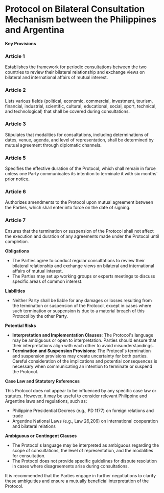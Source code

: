 **Protocol on Bilateral Consultation Mechanism between the Philippines and Argentina**
====================================================================================

**Key Provisions**

### Article 1
Establishes the framework for periodic consultations between the two countries to review their bilateral relationship and exchange views on bilateral and international affairs of mutual interest.

### Article 2
Lists various fields (political, economic, commercial, investment, tourism, financial, industrial, scientific, cultural, educational, social, sport, technical, and technological) that shall be covered during consultations.

### Article 3
Stipulates that modalities for consultations, including determinations of dates, venue, agenda, and level of representation, shall be determined by mutual agreement through diplomatic channels.

### Article 5
Specifies the effective duration of the Protocol, which shall remain in force unless one Party communicates its intention to terminate it with six months' prior notice.

### Article 6
Authorizes amendments to the Protocol upon mutual agreement between the Parties, which shall enter into force on the date of signing.

### Article 7
Ensures that the termination or suspension of the Protocol shall not affect the execution and duration of any agreements made under the Protocol until completion.

**Obligations**

* The Parties agree to conduct regular consultations to review their bilateral relationship and exchange views on bilateral and international affairs of mutual interest.
* The Parties may set up working groups or experts meetings to discuss specific areas of common interest.

**Liabilities**

* Neither Party shall be liable for any damages or losses resulting from the termination or suspension of the Protocol, except in cases where such termination or suspension is due to a material breach of this Protocol by the other Party.

**Potential Risks**

* **Interpretation and Implementation Clauses**: The Protocol's language may be ambiguous or open to interpretation. Parties should ensure that their interpretations align with each other to avoid misunderstandings.
* **Termination and Suspension Provisions**: The Protocol's termination and suspension provisions may create uncertainty for both parties. Careful consideration of the implications and potential consequences is necessary when communicating an intention to terminate or suspend the Protocol.

**Case Law and Statutory References**

This Protocol does not appear to be influenced by any specific case law or statutes. However, it may be useful to consider relevant Philippine and Argentine laws and regulations, such as:

* Philippine Presidential Decrees (e.g., PD 1177) on foreign relations and trade
* Argentine National Laws (e.g., Law 26,206) on international cooperation and bilateral relations

**Ambiguous or Contingent Clauses**

* The Protocol's language may be interpreted as ambiguous regarding the scope of consultations, the level of representation, and the modalities for consultation.
* The Protocol does not provide specific guidelines for dispute resolution in cases where disagreements arise during consultations.

It is recommended that the Parties engage in further negotiations to clarify these ambiguities and ensure a mutually beneficial interpretation of the Protocol.